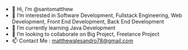 - 👋 Hi, I’m @santomatthew
- 👀 I’m interested in Software Development, Fullstack Engineering, Web Development, Front End Development, Back End Development
- 🌱 I’m currently learning Java Development
- 💞️ I’m looking to collaborate on Big Project, Freelance Project
- 📫 Contact Me : matthewalesandro78@gmail.com

<!---
santomatthew/santomatthew is a ✨ special ✨ repository because its `README.md` (this file) appears on your GitHub profile.
You can click the Preview link to take a look at your changes.
--->

